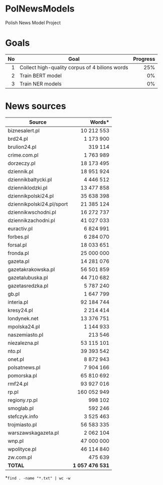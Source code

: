 # PolNewsModels

Polish News Model Project

# Goals

| No | Goal                                           | Progress |
|---:|------------------------------------------------|---------:|
| 1  | Collect high-quality corpus of 4 bilions words |      25% |
| 2  | Train BERT model                               |       0% |
| 3  | Train NER models                               |       0% |


# News sources

| Source              | Words*      |
|---------------------|------------:|
| biznesalert.pl      |	10 212 553 |
| brd24.pl            |   1 173 900 |
| brulion24.pl        |     319 114 |
| crime.com.pl        |   1 763 989 |
| dorzeczy.pl         |  18 173 495 |
| dziennik.pl         |  18 951 924 |
| dziennikbaltycki.pl | 4 446 512 |
| dzienniklodzki.pl	  | 13 477 858 |
| dziennikpolski24.pl	| 35 638 398 |
| dziennikpolski24.pl/sport |	21 385 124 |
| dziennikwschodni.pl	| 16 272 737 |
| dziennikzachodni.pl	| 41 027 033 |
| euractiv.pl	| 6 824 991 |
| forbes.pl	| 6 284 070 |
| forsal.pl	| 18 033 651 |
| fronda.pl	| 25 000 000 |
| gazeta.pl	| 14 281 076 |
| gazetakrakowska.pl	| 56 501 859 |
| gazetalubuska.pl	| 44 710 682 |
| gazetasredzka.pl	| 5 787 240 |
| gb.pl	| 1 647 799 |
| interia.pl	| 92 184 744 |
| kresy24.pl	| 2 214 414 |
| londynek.net	| 13 376 751 |
| mpolska24.pl	| 1 144 933 |
| naszemiasto.pl	| 213 546 |
| niezalezna.pl	| 53 115 101 |
| nto.pl	| 39 393 542 |
| onet.pl	| 8 872 943 |
| polsatnews.pl	| 7 904 166 |
| pomorska.pl	| 65 810 692 |
| rmf24.pl	| 93 927 016 |
| rp.pl	| 160 052 949 |
| regiony.rp.pl	| 998 102 |
| smoglab.pl	| 592 246 |
| stefczyk.info	| 3 525 463 |
| trojmiasto.pl	| 56 583 335 |
| warszawskagazeta.pl	| 2 062 104 |
| wnp.pl	| 47 000 000 |
| wpolityce.pl	| 46 114 840 |
| zw.com.pl	| 475 639 |
| **TOTAL** |	**1 057 476 531** |

*`find . -name "*.txt" | wc -w`

